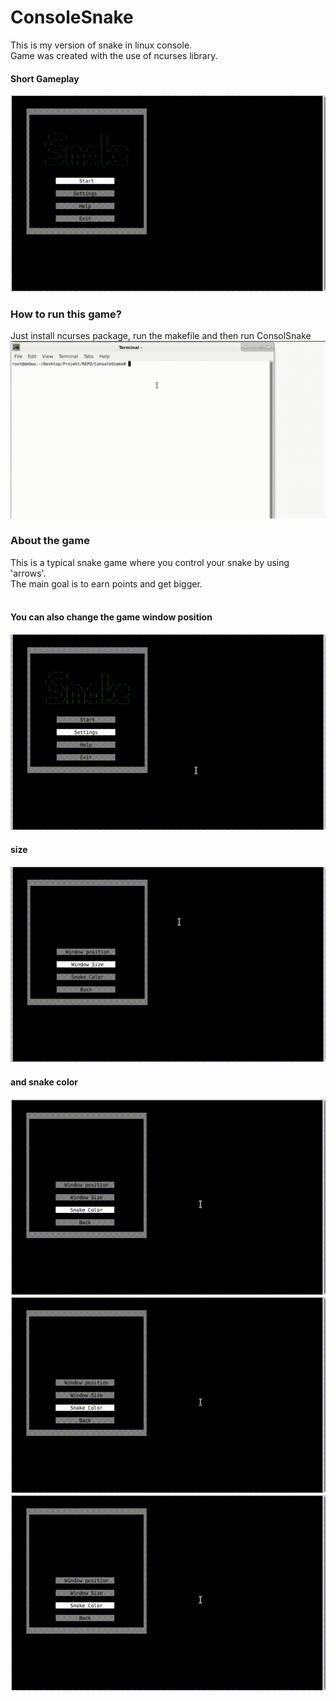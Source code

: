 # ConsoleSnake
This is my version of snake in linux console.<br>
Game was created with the use of ncurses library.
#### Short Gameplay
![](photosToReadme/gameplay.gif)
### How to run this game?
Just install ncurses package, run the makefile and then run ConsolSnake
![](photosToReadme/Install.gif)
### About the game
This is a typical snake game where you control your snake by using 'arrows'.<br>
The main goal is to earn points and get bigger.<br><br>
#### You can also change the game window position<br>
![](photosToReadme/position.gif)
<br>
#### size <br>
![](photosToReadme/size.gif)
<br>
#### and snake color <br>
![](photosToReadme/color.gif)
![](photosToReadme/color.gif)
![](photosToReadme/color.gif)

